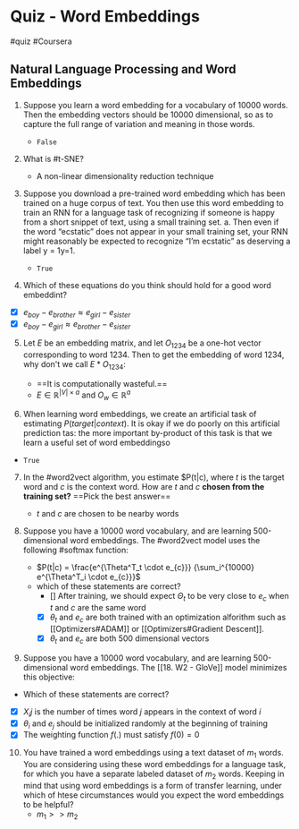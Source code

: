 ---
---

# Quiz - Word Embeddings

#quiz #Coursera 

## Natural Language Processing and Word Embeddings

1. Suppose you learn a word embedding for a vocabulary of 10000 words. Then the embedding vectors should be 10000 dimensional, so as to capture the full range of variation and meaning in those words.
	- `False`

2. What is #t-SNE?
	- A non-linear dimensionality reduction technique

3. Suppose you download a pre-trained word embedding which has been trained on a huge corpus of text. You then use this word embedding to train an RNN for a language task of recognizing if someone is happy from a short snippet of text, using a small training set.
	a. Then even if the word “ecstatic” does not appear in your small training set, your RNN might reasonably be expected to recognize “I’m ecstatic” as deserving a label y = 1y=1.
	- `True`

4. Which of these equations do you think should hold for a good word embeddint?
- [x] $e_{boy} - e_{brother} \approx e_{girl} - e_{sister}$
- [x] $e_{boy} - e_{girl} \approx e_{brother} - e_{sister}$

5. Let $E$ be an embedding matrix, and let $O_{1234}$ be a one-hot vector corresponding to word 1234. Then to get the embedding of word 1234, why don't we call $E*O_{1234}$:
	- ==It is computationally wasteful.==
	-  $E \in \mathbb{R}^{|V|\times a}$  and $O_w \in \mathbb{R}^{a}$ 

6. When learning word embeddings, we create an artificial task of estimating $P(target | context)$. It is okay if we do poorly on this artificial prediction tas: the more important by-product of this task is that we learn a useful set of word embeddingso
- `True`

7. In the #word2vect algorithm, you estimate $P(t|c), where $t$ is the target word and $c$ is the context word. How are $t$ and $c$ **chosen from the training set?** ==Pick the best answer==
	- $t$ and $c$ are chosen to be nearby words

8. Suppose you have a 10000 word vocabulary, and are learning 500-dimensional word embeddings. The #word2vect model uses the following #softmax function:
	- $P(t|c) = \frac{e^{\Theta^T_t \cdot e_{c}}} {\sum_i^{10000} e^{\Theta^T_i \cdot e_{c}}}$
	- which of these statements are correct?
		- [] After training, we should expect $\Theta_t$ to be very close to $e_c$ when $t$ and $c$ are the same word
		- [x] $\theta_t$ and $e_c$ are both trained with an optimization alforithm such as [[Optimizers#ADAM]] or [[Optimizers#Gradient Descent]].
		- [x] $\theta_t$ and $e_c$ are both 500 dimensional vectors

9. Suppose you have a 10000 word vocabulary, and are learning 500-dimensional word embeddings. The [[18. W2 - GloVe]] model minimizes this objective:
	
- Which of these statements are correct?
- [x] $X_ij$ is the number of times word $j$ appears in the context of word $i$
- [x] $\theta_i$ and $e_j$ should be initialized randomly at the beginning of training
- [x] The weighting function $f(.)$ must satisfy $f(0) = 0$

10. You have trained a word embeddings using a text dataset of $m_1$ words. You are considering using these word embeddings for a language task, for which you have a separate labeled dataset of $m_2$ words. Keeping in mind that using word embeddings is a form of transfer learning, under which of htese circumstances would you expect the word embeddings to be helpful?
	- $m_1>>m_2$
